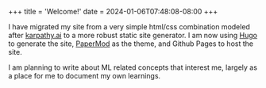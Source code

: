 +++
title = 'Welcome!'
date = 2024-01-06T07:48:08-08:00
+++

I have migrated my site from a very simple html/css combination modeled after [karpathy.ai](https://karpathy.ai/) to a more robust static site generator. I am now using [Hugo](https://gohugo.io/) to generate the site, [PaperMod](https://github.com/adityatelange/hugo-PaperMod) as the theme, and Github Pages to host the site.

I am planning to write about ML related concepts that interest me, largely as a place for me to document my own learnings. 
